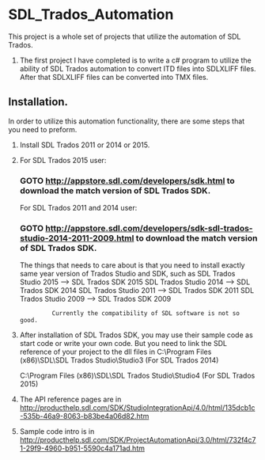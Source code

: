 # SDL_Trados_Automation

This project is a whole set of projects that utilize the automation of SDL Trados.

1. The first project I have completed is to write a c# program to utilize the ability of SDL Trados automation to convert ITD files into SDLXLIFF files. After that SDLXLIFF files can be converted into TMX files.

## Installation.
In order to utilize this automation functionality, there are some steps that you need to preform.

1. Install SDL Trados 2011 or 2014 or 2015.

2. For SDL Trados 2015 user:
	### GOTO http://appstore.sdl.com/developers/sdk.html to download the match version of SDL Trados SDK.
   For SDL Trados 2011 and 2014 user:
   	### GOTO http://appstore.sdl.com/developers/sdk-sdl-trados-studio-2014-2011-2009.html to download the match version of SDL Trados SDK.

   	The things that needs to care about is that you need to install exactly same year version of Trados Studio and SDK, 
   		such as SDL Trados Studio 2015 --> SDL Trados SDK 2015
		   		SDL Trados Studio 2014 --> SDL Trados SDK 2014
		   		SDL Trados Studio 2011 --> SDL Trados SDK 2011
		   		SDL Trados Studio 2009 --> SDL Trados SDK 2009

		   		Currently the compatibility of SDL software is not so good.

3. After installation of SDL Trados SDK, you may use their sample code as start code or write your own code. But you need to link the SDL reference of your project to the dll files in 
	C:\Program Files (x86)\SDL\SDL Trados Studio\Studio3 (For SDL Trados 2014)

	C:\Program Files (x86)\SDL\SDL Trados Studio\Studio4 (For SDL Trados 2015)

4. The API reference pages are in http://producthelp.sdl.com/SDK/StudioIntegrationApi/4.0/html/135dcb1c-535b-46a9-8063-b83be4a06d82.htm 

5. Sample code intro is in http://producthelp.sdl.com/SDK/ProjectAutomationApi/3.0/html/732f4c71-29f9-4960-b951-5590c4a171ad.htm





